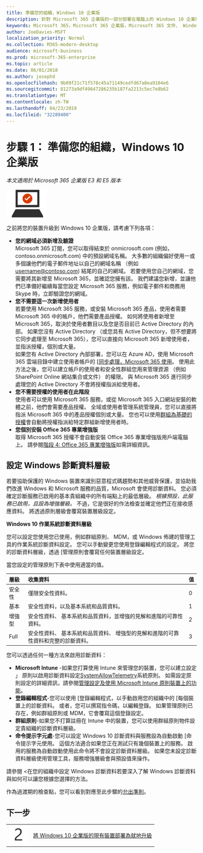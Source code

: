 ```yaml
---
title: 準備您的組織，Windows 10 企業版
description: 針對 Microsoft 365 企業版的一部分部署在電腦上的 Windows 10 企業版所需的步驟提供高階指導。
keywords: Microsoft 365，Microsoft 365 企業版，Microsoft 365 文件、 Windows 10 企業版部署
author: JoeDavies-MSFT
localization_priority: Normal
ms.collection: M365-modern-desktop
audience: microsoft-business
ms.prod: microsoft-365-enterprise
ms.topic: article
ms.date: 06/01/2018
ms.author: josephd
ms.openlocfilehash: 9b09f21c71f578c45a71149cedfd67a8ea9104e6
ms.sourcegitcommit: 81273a9df49647286235b187fa2213c5ec7e8b62
ms.translationtype: MT
ms.contentlocale: zh-TW
ms.lasthandoff: 04/23/2019
ms.locfileid: "32289400"
---
```

# <a name="step-1-prepare-your-organization-for-windows-10-enterprise"></a>步驟 1： 準備您的組織，Windows 10 企業版

*本文適用於 Microsoft 365 企業版 E3 和 E5 版本*

![](./media/deploy-foundation-infrastructure/win10enterprise_icon-small.png)

之前將您的裝置升級到 Windows 10 企業版，請考慮下列各項：

- **您的網域必須新增及驗證** <br>
  Microsoft 365 訂閱，您可以取得結束於 onmicrosoft.com (例如，contoso.onmicrosoft.com) 中的預設網域名稱。 大多數的組織偏好使用一或多個讓他們的電子郵件地址以自己的網域名稱 （例如 username@contoso.com) 結尾的自己的網域。 若要使用您自己的網域，您需要將其新增至 Microsoft 365，並確認您擁有該。 我們建議您新增，並讓他們已準備好繼續每當您設定 Microsoft 365 服務，例如電子郵件和商務用 Skype 時，立即驗證您的網域。
- **您不需要這一次新增使用者** <br>
  若要使用 Microsoft 365 服務，或安裝 Microsoft 365 產品，使用者需要 Microsoft 365 中的帳戶，他們需要產品授權。 如何將使用者新增至 Microsoft 365，取決於使用者數目以及您是否目前已 Active Directory 的內部。 如果您沒有 Active Directory （或您具有 Active Directory，但不想要將它同步處理至 Microsoft 365），您可以直接向 Microsoft 365 新增使用者，並指派授權，個別或大量。 <br>
  如果您有 Active Directory 內部部署，您可以在 Azure AD，使用 Microsoft 365 雲端目錄中建立使用者帳戶的 [[同步處理，Microsoft 365 使用](identity-azure-ad-connect.md#identity-sync)。 使用此方法之後，您可以建立帳戶的使用者和安全性群組您用來管理資源 （例如 SharePoint Online 網站集合或文件） 的權限。 與 Microsoft 365 進行同步處理您的 Active Directory 不會將授權指派給使用者。
- **您不需要授權的使用者在此階段** <br>
  使用者可以使用 Microsoft 365 服務，或從 Microsoft 365 入口網站安裝的軟體之前，他們會需要產品授權。 全域或使用者管理系統管理員，您可以直接將指派 Microsoft 365 中的產品授權個別或大量。 您也可以使用[群組為基礎的授權](identity-self-service-group-management.md#identity-group-license)會自動將授權指派給特定群組新增使用者時。 
- **您個別安裝 Office 365 專業增強版** <br>
  取得 Microsoft 365 授權不會自動安裝 Office 365 專業增強版用戶端電腦上。 請參閱[階段 4: Office 365 專業增強版](office365proplus-infrastructure.md)如需詳細資訊。 

## <a name="set-windows-diagnostics-data-level"></a>設定 Windows 診斷資料層級

若要協助保護的 Windows 裝置來識別惡意程式碼趨勢和其他威脅保護，並協助我們改進 Windows 和 Microsoft 服務的品質，Microsoft 會使用診斷資料。 您必須確定診斷服務已啟用的基本貴組織中的所有端點上的最低層級。 *根據預設，此服務已啟用，且設為增強層級。* 不過，它是很好的作法檢查並確定他們正在接收感應資料。 將透過原則層級會覆寫裝置層級設定。 

**Windows 10 作業系統診斷資料層級**

您可以設定您使用您已使用，例如群組原則、 MDM，或 Windows 佈建的管理工具的作業系統診斷資料設定。 您可以手動變更您使用登錄編輯程式的設定。 將您的診斷資料層級，透過 [管理原則會覆寫任何裝置層級設定。

當您設定的管理原則下表中使用適當的值。

| 層級 | 收集資料 | 值 |
|:--- |:--- |:--- |
| 安全性 | 僅限安全性資料。 | 0 |
| 基本 | 安全性資料，以及基本系統和品質資料。 | 1 |
| 增強型 | 安全性資料、 基本系統和品質資料，並增強的見解和進階的可靠性資料。 | 2 |
| Full | 安全性資料、 基本系統和品質資料、 增強型的見解和進階的可靠性資料和完整的診斷資料。 | 3 |

您可以透過任何一種方法來啟用診斷資料：

* **Microsoft Intune** -如果您打算使用 Intune 來管理您的裝置，您可以建立設定 」 原則以啟用診斷資料設定<a href="https://docs.microsoft.com/windows/client-management/mdm/policy-csp-system#system-allowtelemetry" target="blank">SystemAllowTelemetry</a>系統原則。 如需設定原則設定的詳細資訊，請參閱[管理設定及使用 Microsoft Intune 原則裝置上的功能](https://aka.ms/intuneconfigpolicies)。
* **登錄編輯程式**-您可以使用 [登錄編輯程式，以手動啟用您的組織中的 [每個裝置上的診斷資料。 或者，您可以撰寫指令碼，以編輯登錄。 如果管理原則已存在，例如群組原則或 MDM，它會覆寫這個登錄設定。
* **群組原則**-如果您不打算註冊在 Intune 中的裝置，您可以使用群組原則物件設定貴組織的診斷資料層級。
* **命令提示字元處**-您可以設定 Windows 10 診斷資料與服務設為自動啟動 [命令提示字元使用。 這個方法適合如果您正在測試只有幾個裝置上的服務。 啟用的服務為自動啟動使用此命令將不會設定診斷資料層級。 如果您未設定診斷資料層級使用管理工具，服務增強層級會與預設值來操作。

請參閱 <<c0>在您的組織中設定 Windows 診斷資料若要深入了解 Windows 診斷資料與如何可以讓您根據您選擇的方法。

作為過渡期的檢查點，您可以看到對應至此步驟的[允出準則](windows10-exit-criteria.md#crit-windows10-step1)。

## <a name="next-step"></a>下一步

|||
|:-------|:-----|
|![](./media/stepnumbers/Step2.png)| [將 Windows 10 企業版的現有裝置部署為就地升級](windows10-deploy-inplaceupgrade.md) |






